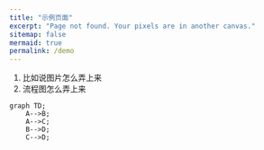 ```yaml
---
title: "示例页面"
excerpt: "Page not found. Your pixels are in another canvas."
sitemap: false
mermaid: true
permalink: /demo
---
```


1. 比如说图片怎么弄上来
2. 流程图怎么弄上来
```mermaid
graph TD;
    A-->B;
    A-->C;
    B-->D;
    C-->D;
```  

<script src="https://unpkg.com/mermaid@8.9.3/dist/mermaid.min.js"></script>
<script>
  $(document).ready(function () {
    mermaid.initialize({
      startOnLoad:true,
      theme: "default",
    });
    window.mermaid.init(undefined, document.querySelectorAll('.language-mermaid'));
  });
</script>
